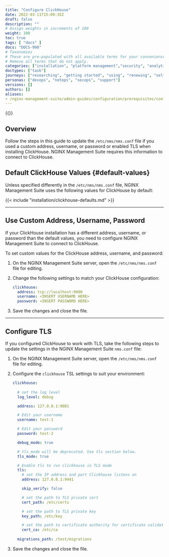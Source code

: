 ```yaml
---
title: "Configure ClickHouse"
date: 2022-03-11T15:09:35Z
draft: false
description: ""
# Assign weights in increments of 100
weight: 100
toc: true
tags: [ "docs" ]
docs: "DOCS-998"
# Taxonomies
# These are pre-populated with all available terms for your convenience.
# Remove all terms that do not apply.
categories: ["installation", "platform management","security", "analytics"]
doctypes: ["task"]
journeys: ["researching", "getting started", "using", "renewing", "self service"]
personas: ["devops", "netops", "secops", "support"]
versions: []
authors: []
aliases:
- /nginx-management-suite/admin-guides/configuration/prerequisites/configure-clickhouse/
---
```


{{<custom-styles>}}

## Overview

Follow the steps in this guide to update the `/etc/nms/nms.conf` file if you used a custom address, username, or password or enabled TLS when installing ClickHouse. NGINX Management Suite requires this information to connect to ClickHouse.

## Default ClickHouse Values {#default-values}

Unless specified differently in the `/etc/nms/nms.conf` file, NGINX Management Suite uses the following values for ClickHouse by default:

{{< include "installation/clickhouse-defaults.md" >}}

---

## Use Custom Address, Username, Password

If your ClickHouse installation has a different address, username, or password than the default values, you need to configure NGINX Management Suite to connect to ClickHouse.

To set custom values for the ClickHouse address, username, and password:

1. On the NGINX Management Suite server, open the `/etc/nms/nms.conf` file for editing.
2. Change the following settings to match your ClickHouse configuration:

    ``` yaml
    clickhouse:
      address: tcp://localhost:9000
      username: <INSERT USERNAME HERE>
      password: <INSERT PASSWORD HERE>
    ```

3. Save the changes and close the file.

---

## Configure TLS

If you configured ClickHouse to work with TLS, take the following steps to update the settings in the NGINX Management Suite `nms.conf` file:

1. On the NGINX Management Suite server, open the `/etc/nms/nms.conf` file for editing.
2. Configure the `clickhouse` TSL settings to suit your environment:

    ```yaml
    clickhouse:
      
      # set the log level
      log_level: debug

      address: 127.0.0.1:9001

      # Edit your username
      username: test-1

      # Edit your password
      password: test-2

      debug_mode: true

      # tls_mode will be deprecated. Use tls section below.
      tls_mode: true

      # Enable tls to run clickhouse in TLS mode
      tls:
        # set the IP address and port Clickhouse listens on
        address: 127.0.0.1:9441

        skip_verify: false

        # set the path to TLS private cert
        cert_path: /etc/certs

        # set the path to TLS private key
        key_path: /etc/key

        # set the path to certificate authority for certificate validation
        cert_ca: /etc/ca
      
      migrations_path: /test/migrations
    ```

3. Save the changes and close the file.
